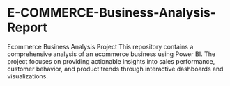 # E-COMMERCE-Business-Analysis-Report
Ecommerce Business Analysis Project  This repository contains a comprehensive analysis of an ecommerce business using Power BI. The project focuses on providing actionable insights into sales performance, customer behavior, and product trends through interactive dashboards and visualizations.
